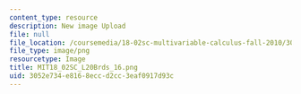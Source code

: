 ```yaml
---
content_type: resource
description: New image Upload
file: null
file_location: /coursemedia/18-02sc-multivariable-calculus-fall-2010/3052e734e8168eccd2cc3eaf0917d93c_MIT18_02SC_L20Brds_16.png
file_type: image/png
resourcetype: Image
title: MIT18_02SC_L20Brds_16.png
uid: 3052e734-e816-8ecc-d2cc-3eaf0917d93c
---
```

